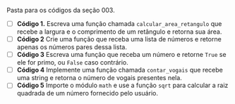 Pasta para os códigos da seção 003.

- [ ]  **Código 1.** Escreva uma função chamada `calcular_area_retangulo` que recebe a largura e o comprimento de um retângulo e retorna sua área.
- [ ]  **Código 2** Crie uma função que receba uma lista de números e retorne apenas os números pares dessa lista.
- [ ]  **Código 3** Escreva uma função que receba um número e retorne `True` se ele for primo, ou `False` caso contrário.
- [ ]  **Código 4** Implemente uma função chamada `contar_vogais` que recebe uma string e retorna o número de vogais presentes nela.
- [ ]  **Código 5** Importe o módulo `math` e use a função `sqrt` para calcular a raiz quadrada de um número fornecido pelo usuário.
